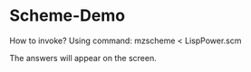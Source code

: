 # Scheme-Demo

How to invoke?
Using command:
mzscheme < LispPower.scm

The answers will appear on the screen.

